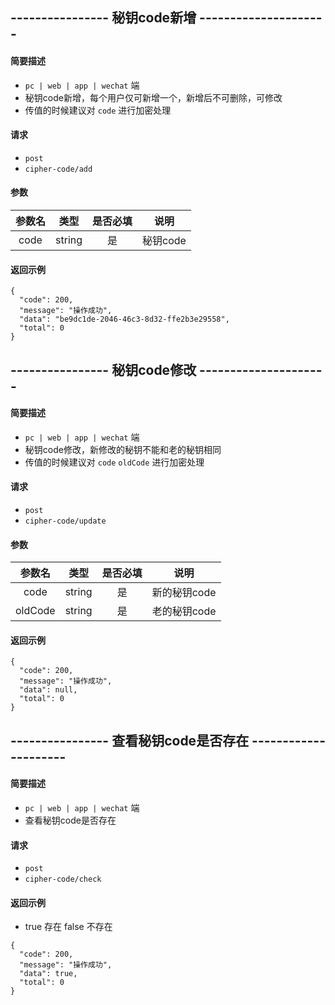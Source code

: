 
## ---------------- 秘钥code新增 ---------------------

#### 简要描述

- `pc | web | app | wechat` 端
- 秘钥code新增，每个用户仅可新增一个，新增后不可删除，可修改
- 传值的时候建议对 `code` 进行加密处理

#### 请求

- `post` 
- `cipher-code/add`

#### 参数

| 参数名 | 类型 | 是否必填 | 说明 |
|:---:|:---:|:---:|:---:|
| code | string | 是 | 秘钥code |

#### 返回示例

```
{
  "code": 200,
  "message": "操作成功",
  "data": "be9dc1de-2046-46c3-8d32-ffe2b3e29558",
  "total": 0
}
```

## ---------------- 秘钥code修改 ---------------------

#### 简要描述

- `pc | web | app | wechat` 端
- 秘钥code修改，新修改的秘钥不能和老的秘钥相同
- 传值的时候建议对 `code` `oldCode` 进行加密处理

#### 请求

- `post` 
- `cipher-code/update`

#### 参数

| 参数名 | 类型 | 是否必填 | 说明 |
|:---:|:---:|:---:|:---:|
| code | string | 是 | 新的秘钥code |
| oldCode | string | 是 | 老的秘钥code |

#### 返回示例

```
{
  "code": 200,
  "message": "操作成功",
  "data": null,
  "total": 0
}
```

## ---------------- 查看秘钥code是否存在 ---------------------

#### 简要描述

- `pc | web | app | wechat` 端
- 查看秘钥code是否存在

#### 请求

- `post` 
- `cipher-code/check`

#### 返回示例

- true 存在 false 不存在

```
{
  "code": 200,
  "message": "操作成功",
  "data": true,
  "total": 0
}
```
